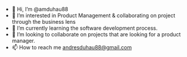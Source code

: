 - 👋 Hi, I’m @amduhau88
- 👀 I’m interested in Product Management & collaborating on project through the business lens
- 🌱 I’m currently learning the software development process.
- 💞️ I’m looking to collaborate on projects that are looking for a product manager.
- 📫 How to reach me andresduhau88@gmail.com

<!---
amduhau88/amduhau88 is a ✨ special ✨ repository because its `README.md` (this file) appears on your GitHub profile.
You can click the Preview link to take a look at your changes.
--->
